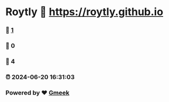 # Roytly :link: https://roytly.github.io 
### :page_facing_up: [1](https://roytly.github.io/tag.html) 
### :speech_balloon: 0 
### :hibiscus: 4 
### :alarm_clock: 2024-06-20 16:31:03 
### Powered by :heart: [Gmeek](https://github.com/Meekdai/Gmeek)
